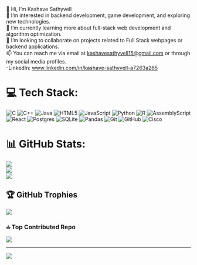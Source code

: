 👋 Hi, I’m Kashave Sathyvell <br/>
👀 I’m interested in backend development, game development, and exploring new technologies.<br/>
🌱 I’m currently learning more about full-stack web development and algorithm optimization.<br/>
🤝 I’m looking to collaborate on projects related to Full Stack webpages or backend applications.<br/>
📫 You can reach me via email at kashavesathyvell15@gmail.com or through my social media profiles.<br/>
-LinkedIn: www.linkedin.com/in/kashave-sathyvell-a7263a265<br/>



# 💻 Tech Stack:
![C](https://img.shields.io/badge/c-%2300599C.svg?style=plastic&logo=c&logoColor=white) ![C++](https://img.shields.io/badge/c++-%2300599C.svg?style=plastic&logo=c%2B%2B&logoColor=white) ![Java](https://img.shields.io/badge/java-%23ED8B00.svg?style=plastic&logo=openjdk&logoColor=white) ![HTML5](https://img.shields.io/badge/html5-%23E34F26.svg?style=plastic&logo=html5&logoColor=white) ![JavaScript](https://img.shields.io/badge/javascript-%23323330.svg?style=plastic&logo=javascript&logoColor=%23F7DF1E) ![Python](https://img.shields.io/badge/python-3670A0?style=plastic&logo=python&logoColor=ffdd54) ![R](https://img.shields.io/badge/r-%23276DC3.svg?style=plastic&logo=r&logoColor=white) ![AssemblyScript](https://img.shields.io/badge/assembly%20script-%23000000.svg?style=plastic&logo=assemblyscript&logoColor=white) ![React](https://img.shields.io/badge/react-%2320232a.svg?style=plastic&logo=react&logoColor=%2361DAFB) ![Postgres](https://img.shields.io/badge/postgres-%23316192.svg?style=plastic&logo=postgresql&logoColor=white) ![SQLite](https://img.shields.io/badge/sqlite-%2307405e.svg?style=plastic&logo=sqlite&logoColor=white) ![Pandas](https://img.shields.io/badge/pandas-%23150458.svg?style=plastic&logo=pandas&logoColor=white) ![Git](https://img.shields.io/badge/git-%23F05033.svg?style=plastic&logo=git&logoColor=white) ![GitHub](https://img.shields.io/badge/github-%23121011.svg?style=plastic&logo=github&logoColor=white) ![Cisco](https://img.shields.io/badge/cisco-%23049fd9.svg?style=plastic&logo=cisco&logoColor=black)
# 📊 GitHub Stats:
![](https://github-readme-stats.vercel.app/api?username=KashaveSathyvell&theme=tokyonight&hide_border=false&include_all_commits=false&count_private=false)<br/>
![](https://nirzak-streak-stats.vercel.app/?user=KashaveSathyvell&theme=tokyonight&hide_border=false)<br/>
![](https://github-readme-stats.vercel.app/api/top-langs/?username=KashaveSathyvell&theme=tokyonight&hide_border=false&include_all_commits=false&count_private=false&layout=compact)

## 🏆 GitHub Trophies
![](https://github-profile-trophy.vercel.app/?username=KashaveSathyvell&theme=radical&no-frame=true&no-bg=false&margin-w=4)

### 🔝 Top Contributed Repo
![](https://github-contributor-stats.vercel.app/api?username=KashaveSathyvell&limit=5&theme=dark&combine_all_yearly_contributions=true)

---
[![](https://visitcount.itsvg.in/api?id=KashaveSathyvell&icon=0&color=0)](https://visitcount.itsvg.in)

<!-- Proudly created with GPRM ( https://gprm.itsvg.in ) -->

